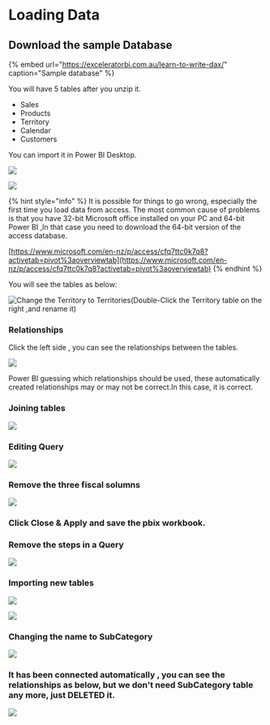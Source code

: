 # Loading Data

## Download the sample Database

{% embed url="https://exceleratorbi.com.au/learn-to-write-dax/" caption="Sample database" %}

You will have 5 tables after you unzip it. 

* Sales
* Products
* Territory
* Calendar
* Customers

You can import it in Power BI Desktop.

![](.gitbook/assets/image%20%2812%29.png)

![](.gitbook/assets/image%20%2810%29.png)



{% hint style="info" %}
It is possible for things to go wrong, especially the first time you load data from access. The most common cause of problems is that you have 32-bit Microsoft office installed on your PC and 64-bit Power BI ,In that case you need to download the 64-bit version of the access database.

[https://www.microsoft.com/en-nz/p/access/cfq7ttc0k7q8?activetab=pivot%3aoverviewtab](https://www.microsoft.com/en-nz/p/access/cfq7ttc0k7q8?activetab=pivot%3aoverviewtab)
{% endhint %}

You will see the tables as below:

![Change the Territory to Territories\(Double-Click the Territory table on the right ,and rename it\)](.gitbook/assets/image%20%282%29.png)

### Relationships

Click the left side , you can see the relationships between the tables.

![](.gitbook/assets/image%20%284%29.png)

Power BI guessing which relationships should be used, these automatically created relationships may or may not be correct.In this case, it is correct.

### Joining tables

![](.gitbook/assets/image%20%2820%29.png)

### Editing Query

![](.gitbook/assets/image%20%2816%29.png)

### Remove the three fiscal solumns

![](.gitbook/assets/image%20%2832%29.png)

### Click Close & Apply and save the pbix workbook.

### Remove the steps in a Query

![](.gitbook/assets/image%20%281%29.png)

### Importing new tables 

![](.gitbook/assets/image%20%2815%29.png)

![](.gitbook/assets/image%20%2814%29.png)

### Changing the name to SubCategory

![](.gitbook/assets/image%20%2817%29.png)

### It has been connected automatically , you can see the relationships as below, but we don't need SubCategory table any more, just DELETED it.

![](.gitbook/assets/image%20%2833%29.png)




